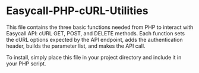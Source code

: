 # Easycall-PHP-cURL-Utilities
This file contains the three basic functions  needed from PHP to interact with Easycall API:  cURL GET, POST,  and DELETE methods. Each function sets the cURL options expected by the API endpoint, adds the authentication header, builds the parameter list, and makes the API call.

To install, simply place this file in your project directory and include it in your PHP script.
